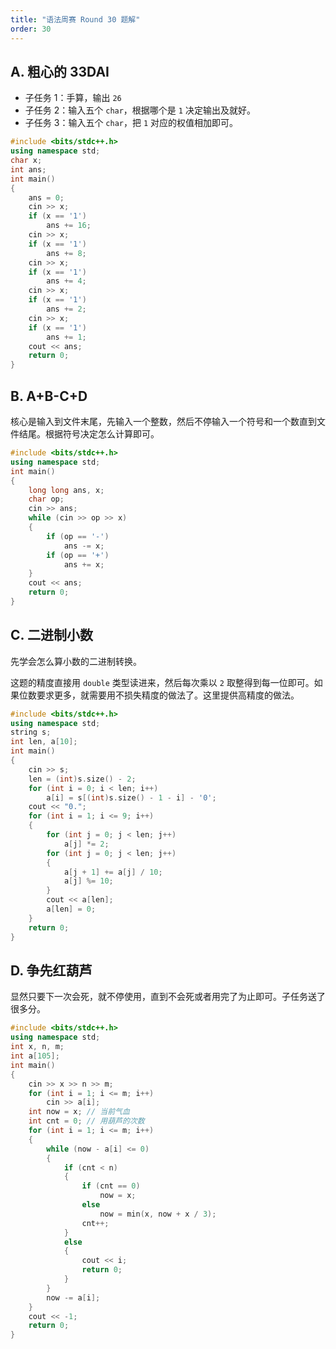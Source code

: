 ```yaml
---
title: "语法周赛 Round 30 题解"
order: 30
---
```


## A. 粗心的 33DAI

- 子任务 1：手算，输出 `26`
- 子任务 2：输入五个 `char`，根据哪个是 `1` 决定输出及就好。
- 子任务 3：输入五个 `char`，把 `1` 对应的权值相加即可。

```cpp
#include <bits/stdc++.h>
using namespace std;
char x;
int ans;
int main()
{
    ans = 0;
    cin >> x;
    if (x == '1')
        ans += 16;
    cin >> x;
    if (x == '1')
        ans += 8;
    cin >> x;
    if (x == '1')
        ans += 4;
    cin >> x;
    if (x == '1')
        ans += 2;
    cin >> x;
    if (x == '1')
        ans += 1;
    cout << ans;
    return 0;
}
```

## B. A+B-C+D


核心是输入到文件末尾，先输入一个整数，然后不停输入一个符号和一个数直到文件结尾。根据符号决定怎么计算即可。

```cpp
#include <bits/stdc++.h>
using namespace std;
int main()
{
    long long ans, x;
    char op;
    cin >> ans;
    while (cin >> op >> x)
    {
        if (op == '-')
            ans -= x;
        if (op == '+')
            ans += x;
    }
    cout << ans;
    return 0;
}
```


## C. 二进制小数

先学会怎么算小数的二进制转换。

这题的精度直接用 `double` 类型读进来，然后每次乘以 `2` 取整得到每一位即可。如果位数要求更多，就需要用不损失精度的做法了。这里提供高精度的做法。

```cpp
#include <bits/stdc++.h>
using namespace std;
string s;
int len, a[10];
int main()
{
    cin >> s;
    len = (int)s.size() - 2;
    for (int i = 0; i < len; i++)
        a[i] = s[(int)s.size() - 1 - i] - '0';
    cout << "0.";
    for (int i = 1; i <= 9; i++)
    {
        for (int j = 0; j < len; j++)
            a[j] *= 2;
        for (int j = 0; j < len; j++)
        {
            a[j + 1] += a[j] / 10;
            a[j] %= 10;
        }
        cout << a[len];
        a[len] = 0;
    }
    return 0;
}
```

## D. 争先红葫芦

显然只要下一次会死，就不停使用，直到不会死或者用完了为止即可。子任务送了很多分。

```cpp
#include <bits/stdc++.h>
using namespace std;
int x, n, m;
int a[105];
int main()
{
    cin >> x >> n >> m;
    for (int i = 1; i <= m; i++)
        cin >> a[i];
    int now = x; // 当前气血
    int cnt = 0; // 用葫芦的次数
    for (int i = 1; i <= m; i++)
    {
        while (now - a[i] <= 0)
        {
            if (cnt < n)
            {
                if (cnt == 0)
                    now = x;
                else
                    now = min(x, now + x / 3);
                cnt++;
            }
            else
            {
                cout << i;
                return 0;
            }
        }
        now -= a[i];
    }
    cout << -1;
    return 0;
}
```